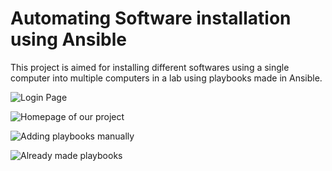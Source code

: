 # Automating Software installation using Ansible

This project is aimed for installing different softwares using a single computer into multiple computers in a lab using playbooks made in Ansible.

![Login Page](https://github.com/khusharth/hackathone/tree/master/screenshots/login.png)

![Homepage of our project](https://github.com/khusharth/hackathone/tree/master/screenshots/homepage.png)

![Adding playbooks manually](https://github.com/khusharth/hackathone/tree/master/screenshots/addplaybook.png)

![Already made playbooks](https://github.com/khusharth/hackathone/tree/master/screenshots/playbook.png)

